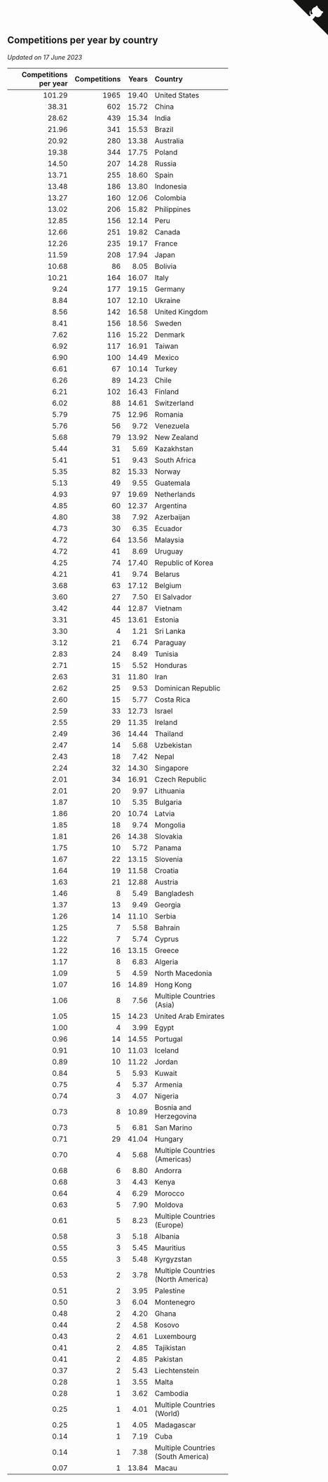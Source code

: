 ## Competitions per year by country

*Updated on 17 June 2023*

| Competitions per year | Competitions | Years | Country |
| ---: | ---: | ---: | :--- |
| 101.29 | 1965 | 19.40 | United States |
| 38.31 | 602 | 15.72 | China |
| 28.62 | 439 | 15.34 | India |
| 21.96 | 341 | 15.53 | Brazil |
| 20.92 | 280 | 13.38 | Australia |
| 19.38 | 344 | 17.75 | Poland |
| 14.50 | 207 | 14.28 | Russia |
| 13.71 | 255 | 18.60 | Spain |
| 13.48 | 186 | 13.80 | Indonesia |
| 13.27 | 160 | 12.06 | Colombia |
| 13.02 | 206 | 15.82 | Philippines |
| 12.85 | 156 | 12.14 | Peru |
| 12.66 | 251 | 19.82 | Canada |
| 12.26 | 235 | 19.17 | France |
| 11.59 | 208 | 17.94 | Japan |
| 10.68 | 86 | 8.05 | Bolivia |
| 10.21 | 164 | 16.07 | Italy |
| 9.24 | 177 | 19.15 | Germany |
| 8.84 | 107 | 12.10 | Ukraine |
| 8.56 | 142 | 16.58 | United Kingdom |
| 8.41 | 156 | 18.56 | Sweden |
| 7.62 | 116 | 15.22 | Denmark |
| 6.92 | 117 | 16.91 | Taiwan |
| 6.90 | 100 | 14.49 | Mexico |
| 6.61 | 67 | 10.14 | Turkey |
| 6.26 | 89 | 14.23 | Chile |
| 6.21 | 102 | 16.43 | Finland |
| 6.02 | 88 | 14.61 | Switzerland |
| 5.79 | 75 | 12.96 | Romania |
| 5.76 | 56 | 9.72 | Venezuela |
| 5.68 | 79 | 13.92 | New Zealand |
| 5.44 | 31 | 5.69 | Kazakhstan |
| 5.41 | 51 | 9.43 | South Africa |
| 5.35 | 82 | 15.33 | Norway |
| 5.13 | 49 | 9.55 | Guatemala |
| 4.93 | 97 | 19.69 | Netherlands |
| 4.85 | 60 | 12.37 | Argentina |
| 4.80 | 38 | 7.92 | Azerbaijan |
| 4.73 | 30 | 6.35 | Ecuador |
| 4.72 | 64 | 13.56 | Malaysia |
| 4.72 | 41 | 8.69 | Uruguay |
| 4.25 | 74 | 17.40 | Republic of Korea |
| 4.21 | 41 | 9.74 | Belarus |
| 3.68 | 63 | 17.12 | Belgium |
| 3.60 | 27 | 7.50 | El Salvador |
| 3.42 | 44 | 12.87 | Vietnam |
| 3.31 | 45 | 13.61 | Estonia |
| 3.30 | 4 | 1.21 | Sri Lanka |
| 3.12 | 21 | 6.74 | Paraguay |
| 2.83 | 24 | 8.49 | Tunisia |
| 2.71 | 15 | 5.52 | Honduras |
| 2.63 | 31 | 11.80 | Iran |
| 2.62 | 25 | 9.53 | Dominican Republic |
| 2.60 | 15 | 5.77 | Costa Rica |
| 2.59 | 33 | 12.73 | Israel |
| 2.55 | 29 | 11.35 | Ireland |
| 2.49 | 36 | 14.44 | Thailand |
| 2.47 | 14 | 5.68 | Uzbekistan |
| 2.43 | 18 | 7.42 | Nepal |
| 2.24 | 32 | 14.30 | Singapore |
| 2.01 | 34 | 16.91 | Czech Republic |
| 2.01 | 20 | 9.97 | Lithuania |
| 1.87 | 10 | 5.35 | Bulgaria |
| 1.86 | 20 | 10.74 | Latvia |
| 1.85 | 18 | 9.74 | Mongolia |
| 1.81 | 26 | 14.38 | Slovakia |
| 1.75 | 10 | 5.72 | Panama |
| 1.67 | 22 | 13.15 | Slovenia |
| 1.64 | 19 | 11.58 | Croatia |
| 1.63 | 21 | 12.88 | Austria |
| 1.46 | 8 | 5.49 | Bangladesh |
| 1.37 | 13 | 9.49 | Georgia |
| 1.26 | 14 | 11.10 | Serbia |
| 1.25 | 7 | 5.58 | Bahrain |
| 1.22 | 7 | 5.74 | Cyprus |
| 1.22 | 16 | 13.15 | Greece |
| 1.17 | 8 | 6.83 | Algeria |
| 1.09 | 5 | 4.59 | North Macedonia |
| 1.07 | 16 | 14.89 | Hong Kong |
| 1.06 | 8 | 7.56 | Multiple Countries (Asia) |
| 1.05 | 15 | 14.23 | United Arab Emirates |
| 1.00 | 4 | 3.99 | Egypt |
| 0.96 | 14 | 14.55 | Portugal |
| 0.91 | 10 | 11.03 | Iceland |
| 0.89 | 10 | 11.22 | Jordan |
| 0.84 | 5 | 5.93 | Kuwait |
| 0.75 | 4 | 5.37 | Armenia |
| 0.74 | 3 | 4.07 | Nigeria |
| 0.73 | 8 | 10.89 | Bosnia and Herzegovina |
| 0.73 | 5 | 6.81 | San Marino |
| 0.71 | 29 | 41.04 | Hungary |
| 0.70 | 4 | 5.68 | Multiple Countries (Americas) |
| 0.68 | 6 | 8.80 | Andorra |
| 0.68 | 3 | 4.43 | Kenya |
| 0.64 | 4 | 6.29 | Morocco |
| 0.63 | 5 | 7.90 | Moldova |
| 0.61 | 5 | 8.23 | Multiple Countries (Europe) |
| 0.58 | 3 | 5.18 | Albania |
| 0.55 | 3 | 5.45 | Mauritius |
| 0.55 | 3 | 5.48 | Kyrgyzstan |
| 0.53 | 2 | 3.78 | Multiple Countries (North America) |
| 0.51 | 2 | 3.95 | Palestine |
| 0.50 | 3 | 6.04 | Montenegro |
| 0.48 | 2 | 4.20 | Ghana |
| 0.44 | 2 | 4.58 | Kosovo |
| 0.43 | 2 | 4.61 | Luxembourg |
| 0.41 | 2 | 4.85 | Tajikistan |
| 0.41 | 2 | 4.85 | Pakistan |
| 0.37 | 2 | 5.43 | Liechtenstein |
| 0.28 | 1 | 3.55 | Malta |
| 0.28 | 1 | 3.62 | Cambodia |
| 0.25 | 1 | 4.01 | Multiple Countries (World) |
| 0.25 | 1 | 4.05 | Madagascar |
| 0.14 | 1 | 7.19 | Cuba |
| 0.14 | 1 | 7.38 | Multiple Countries (South America) |
| 0.07 | 1 | 13.84 | Macau |


<a href="https://github.com/jonatanklosko/wca_statistics" class="github-corner" aria-label="View source on Github"><svg width="80" height="80" viewBox="0 0 250 250" style="fill:#151513; color:#fff; position: absolute; top: 0; border: 0; right: 0;" aria-hidden="true"><path d="M0,0 L115,115 L130,115 L142,142 L250,250 L250,0 Z"></path><path d="M128.3,109.0 C113.8,99.7 119.0,89.6 119.0,89.6 C122.0,82.7 120.5,78.6 120.5,78.6 C119.2,72.0 123.4,76.3 123.4,76.3 C127.3,80.9 125.5,87.3 125.5,87.3 C122.9,97.6 130.6,101.9 134.4,103.2" fill="currentColor" style="transform-origin: 130px 106px;" class="octo-arm"></path><path d="M115.0,115.0 C114.9,115.1 118.7,116.5 119.8,115.4 L133.7,101.6 C136.9,99.2 139.9,98.4 142.2,98.6 C133.8,88.0 127.5,74.4 143.8,58.0 C148.5,53.4 154.0,51.2 159.7,51.0 C160.3,49.4 163.2,43.6 171.4,40.1 C171.4,40.1 176.1,42.5 178.8,56.2 C183.1,58.6 187.2,61.8 190.9,65.4 C194.5,69.0 197.7,73.2 200.1,77.6 C213.8,80.2 216.3,84.9 216.3,84.9 C212.7,93.1 206.9,96.0 205.4,96.6 C205.1,102.4 203.0,107.8 198.3,112.5 C181.9,128.9 168.3,122.5 157.7,114.1 C157.9,116.9 156.7,120.9 152.7,124.9 L141.0,136.5 C139.8,137.7 141.6,141.9 141.8,141.8 Z" fill="currentColor" class="octo-body"></path></svg></a><style>.github-corner:hover .octo-arm{animation:octocat-wave 560ms ease-in-out}@keyframes octocat-wave{0%,100%{transform:rotate(0)}20%,60%{transform:rotate(-25deg)}40%,80%{transform:rotate(10deg)}}@media (max-width:500px){.github-corner:hover .octo-arm{animation:none}.github-corner .octo-arm{animation:octocat-wave 560ms ease-in-out}}</style>
